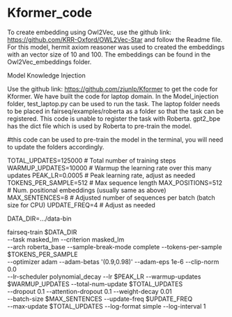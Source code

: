 # Kformer_code

To create embedding using Owl2Vec, use the github link: https://github.com/KRR-Oxford/OWL2Vec-Star and follow the Readme file. For this model, hermit axiom reasoner was used to created the embeddings with an vector size of 10 and 100. The embeddings can be found in the Owl2Vec_embeddings folder. 


Model Knowledge Injection

Use the github link: https://github.com/zjunlp/Kformer to get the code for Kformer. We have built the code for laptop domain. In the Model_injection folder, test_laptop.py can be used to run the task. The laptop folder needs to be placed in fairseq/examples/roberta as a folder so that the task can be registered. This code is unable to register the task with Roberta. gpt2_bpe has the dict file which is used by Roberta to pre-train the model. 

#this code can be used to pre-train the model in the terminal, you will need to update the folders accordingly.


TOTAL_UPDATES=125000    # Total number of training steps
WARMUP_UPDATES=10000    # Warmup the learning rate over this many updates
PEAK_LR=0.0005          # Peak learning rate, adjust as needed
TOKENS_PER_SAMPLE=512   # Max sequence length
MAX_POSITIONS=512       # Num. positional embeddings (usually same as above)
MAX_SENTENCES=8         # Adjusted number of sequences per batch (batch size for CPU)
UPDATE_FREQ=4           # Adjust as needed

DATA_DIR=.../data-bin

fairseq-train $DATA_DIR \
    --task masked_lm --criterion masked_lm \
    --arch roberta_base --sample-break-mode complete --tokens-per-sample $TOKENS_PER_SAMPLE \
    --optimizer adam --adam-betas '(0.9,0.98)' --adam-eps 1e-6 --clip-norm 0.0 \
    --lr-scheduler polynomial_decay --lr $PEAK_LR --warmup-updates $WARMUP_UPDATES --total-num-update $TOTAL_UPDATES \
    --dropout 0.1 --attention-dropout 0.1 --weight-decay 0.01 \
    --batch-size $MAX_SENTENCES --update-freq $UPDATE_FREQ \
    --max-update $TOTAL_UPDATES --log-format simple --log-interval 1
